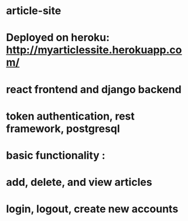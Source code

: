 # article-site

# Deployed on heroku: http://myarticlessite.herokuapp.com/

# react frontend and django backend

# token authentication, rest framework, postgresql

#  basic functionality : 
#       add, delete, and view articles 
#       login, logout, create new accounts
